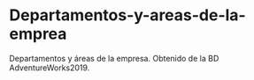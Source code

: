 # Departamentos-y-areas-de-la-emprea
Departamentos y áreas de la empresa. Obtenido de la BD AdventureWorks2019.
